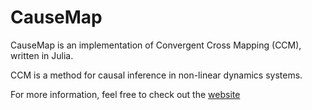 CauseMap
========
CauseMap is an implementation of Convergent Cross Mapping (CCM), written in Julia.

CCM is a method for causal inference in non-linear dynamics systems.

For more information, feel free to check out the [website](<http://cyrusmaher.github.io/CauseMap.jl>)




